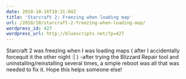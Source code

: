 ```yaml
---
date: 2010-10-16T10:31:04Z
title: 'Starcraft 2: Freezing when loading map'
url: /2010/10/starcraft-2-freezing-when-loading-map/
wordpress_id: 427
wordpress_url: http://bluescripts.net/?p=427
---
```


Starcraft 2 was freezing when I was loading maps ( after I accidentally forcequit it the other night :| ) -after trying the Blizzard Repair tool and uninstalling/reinstalling several times, a simple reboot was all that was needed to fix it. Hope this helps someone else!
